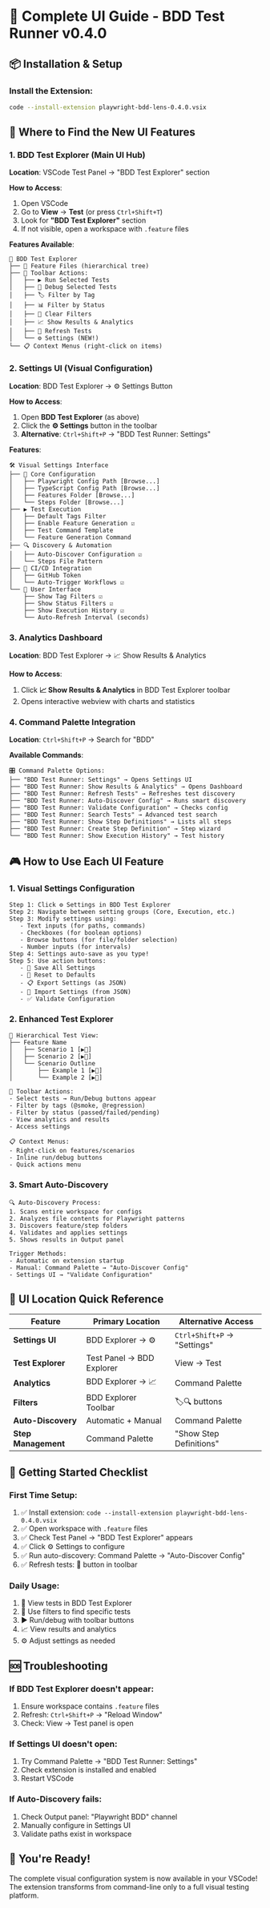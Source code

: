 # 🎨 Complete UI Guide - BDD Test Runner v0.4.0

## 📦 Installation & Setup

### Install the Extension:
```bash
code --install-extension playwright-bdd-lens-0.4.0.vsix
```

## 🎯 Where to Find the New UI Features

### 1. **BDD Test Explorer** (Main UI Hub)
**Location**: VSCode Test Panel → "BDD Test Explorer" section

**How to Access**:
1. Open VSCode
2. Go to **View** → **Test** (or press `Ctrl+Shift+T`)
3. Look for **"BDD Test Explorer"** section
4. If not visible, open a workspace with `.feature` files

**Features Available**:
```
🧪 BDD Test Explorer
├── 📁 Feature Files (hierarchical tree)
├── 🎯 Toolbar Actions:
│   ├── ▶️ Run Selected Tests  
│   ├── 🐛 Debug Selected Tests
│   ├── 🏷️ Filter by Tag
│   ├── 📊 Filter by Status  
│   ├── 🧹 Clear Filters
│   ├── 📈 Show Results & Analytics
│   ├── 🔄 Refresh Tests
│   └── ⚙️ Settings (NEW!)
└── 📋 Context Menus (right-click on items)
```

### 2. **Settings UI** (Visual Configuration)
**Location**: BDD Test Explorer → ⚙️ Settings Button

**How to Access**:
1. Open **BDD Test Explorer** (as above)
2. Click the **⚙️ Settings** button in the toolbar
3. **Alternative**: `Ctrl+Shift+P` → "BDD Test Runner: Settings"

**Features**:
```
🛠️ Visual Settings Interface
├── 🔧 Core Configuration
│   ├── Playwright Config Path [Browse...]
│   ├── TypeScript Config Path [Browse...]  
│   ├── Features Folder [Browse...]
│   └── Steps Folder [Browse...]
├── ▶️ Test Execution
│   ├── Default Tags Filter
│   ├── Enable Feature Generation ☑️
│   ├── Test Command Template
│   └── Feature Generation Command
├── 🔍 Discovery & Automation
│   ├── Auto-Discover Configuration ☑️
│   └── Steps File Pattern
├── 🔗 CI/CD Integration
│   ├── GitHub Token
│   └── Auto-Trigger Workflows ☑️
└── 🎨 User Interface
    ├── Show Tag Filters ☑️
    ├── Show Status Filters ☑️
    ├── Show Execution History ☑️
    └── Auto-Refresh Interval (seconds)
```

### 3. **Analytics Dashboard** 
**Location**: BDD Test Explorer → 📈 Show Results & Analytics

**How to Access**:
1. Click **📈 Show Results & Analytics** in BDD Test Explorer toolbar
2. Opens interactive webview with charts and statistics

### 4. **Command Palette Integration**
**Location**: `Ctrl+Shift+P` → Search for "BDD"

**Available Commands**:
```
🎛️ Command Palette Options:
├── "BDD Test Runner: Settings" → Opens Settings UI
├── "BDD Test Runner: Show Results & Analytics" → Opens Dashboard  
├── "BDD Test Runner: Refresh Tests" → Refreshes test discovery
├── "BDD Test Runner: Auto-Discover Config" → Runs smart discovery
├── "BDD Test Runner: Validate Configuration" → Checks config
├── "BDD Test Runner: Search Tests" → Advanced test search
├── "BDD Test Runner: Show Step Definitions" → Lists all steps
├── "BDD Test Runner: Create Step Definition" → Step wizard
└── "BDD Test Runner: Show Execution History" → Test history
```

## 🎮 How to Use Each UI Feature

### **1. Visual Settings Configuration**
```
Step 1: Click ⚙️ Settings in BDD Test Explorer
Step 2: Navigate between setting groups (Core, Execution, etc.)
Step 3: Modify settings using:
   - Text inputs (for paths, commands)
   - Checkboxes (for boolean options)  
   - Browse buttons (for file/folder selection)
   - Number inputs (for intervals)
Step 4: Settings auto-save as you type!
Step 5: Use action buttons:
   - 💾 Save All Settings
   - 🔄 Reset to Defaults  
   - 📋 Export Settings (as JSON)
   - 📁 Import Settings (from JSON)
   - ✅ Validate Configuration
```

### **2. Enhanced Test Explorer**
```
📁 Hierarchical Test View:
├── Feature Name
│   ├── Scenario 1 [▶️🐛]
│   ├── Scenario 2 [▶️🐛]
│   └── Scenario Outline
│       ├── Example 1 [▶️🐛]
│       └── Example 2 [▶️🐛]

🎯 Toolbar Actions:
- Select tests → Run/Debug buttons appear
- Filter by tags (@smoke, @regression)
- Filter by status (passed/failed/pending)
- View analytics and results
- Access settings

📋 Context Menus:
- Right-click on features/scenarios
- Inline run/debug buttons
- Quick actions menu
```

### **3. Smart Auto-Discovery**
```
🔍 Auto-Discovery Process:
1. Scans entire workspace for configs
2. Analyzes file contents for Playwright patterns  
3. Discovers feature/step folders
4. Validates and applies settings
5. Shows results in Output panel

Trigger Methods:
- Automatic on extension startup
- Manual: Command Palette → "Auto-Discover Config"
- Settings UI → "Validate Configuration"
```

## 📍 UI Location Quick Reference

| Feature | Primary Location | Alternative Access |
|---------|-----------------|-------------------|
| **Settings UI** | BDD Explorer → ⚙️ | `Ctrl+Shift+P` → "Settings" |
| **Test Explorer** | Test Panel → BDD Explorer | View → Test |  
| **Analytics** | BDD Explorer → 📈 | Command Palette |
| **Filters** | BDD Explorer Toolbar | 🏷️🔍 buttons |
| **Auto-Discovery** | Automatic + Manual | Command Palette |
| **Step Management** | Command Palette | "Show Step Definitions" |

## 🚀 Getting Started Checklist

### **First Time Setup**:
1. ✅ Install extension: `code --install-extension playwright-bdd-lens-0.4.0.vsix`
2. ✅ Open workspace with `.feature` files
3. ✅ Check Test Panel → "BDD Test Explorer" appears
4. ✅ Click ⚙️ Settings to configure
5. ✅ Run auto-discovery: Command Palette → "Auto-Discover Config"
6. ✅ Refresh tests: 🔄 button in toolbar

### **Daily Usage**:
1. 🧪 View tests in BDD Test Explorer
2. 🎯 Use filters to find specific tests
3. ▶️ Run/debug with toolbar buttons
4. 📈 View results and analytics  
5. ⚙️ Adjust settings as needed

## 🆘 Troubleshooting

### **If BDD Test Explorer doesn't appear**:
1. Ensure workspace contains `.feature` files
2. Refresh: `Ctrl+Shift+P` → "Reload Window"
3. Check: View → Test panel is open

### **If Settings UI doesn't open**:
1. Try Command Palette → "BDD Test Runner: Settings"
2. Check extension is installed and enabled
3. Restart VSCode

### **If Auto-Discovery fails**:
1. Check Output panel: "Playwright BDD" channel
2. Manually configure in Settings UI
3. Validate paths exist in workspace

## 🎉 You're Ready!

The complete visual configuration system is now available in your VSCode! The extension transforms from command-line only to a full visual testing platform.
